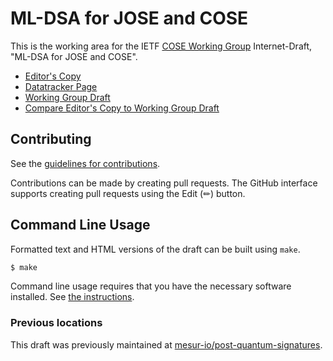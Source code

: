 # ML-DSA for JOSE and COSE

This is the working area for the IETF [COSE Working Group](https://datatracker.ietf.org/wg/cose/documents/) Internet-Draft, "ML-DSA for JOSE and COSE".

* [Editor's Copy](https://cose-wg.github.io/draft-ietf-cose-dilithium/#go.draft-ietf-cose-dilithium.html)
* [Datatracker Page](https://datatracker.ietf.org/doc/draft-ietf-cose-dilithium)
* [Working Group Draft](https://datatracker.ietf.org/doc/html/draft-ietf-cose-dilithium)
* [Compare Editor's Copy to Working Group Draft](https://cose-wg.github.io/draft-ietf-cose-dilithium/#go.draft-ietf-cose-dilithium.diff)


## Contributing

See the
[guidelines for contributions](https://github.com/cose-wg/draft-ietf-cose-dilithium/blob/main/CONTRIBUTING.md).

Contributions can be made by creating pull requests.
The GitHub interface supports creating pull requests using the Edit (✏) button.


## Command Line Usage

Formatted text and HTML versions of the draft can be built using `make`.

```sh
$ make
```

Command line usage requires that you have the necessary software installed.  See
[the instructions](https://github.com/martinthomson/i-d-template/blob/main/doc/SETUP.md).

### Previous locations

This draft was previously maintained at [mesur-io/post-quantum-signatures](https://github.com/mesur-io/post-quantum-signatures).